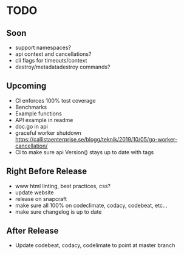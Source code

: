 # TODO

## Soon

- support namespaces?
- api context and cancellations?
- cli flags for timeouts/context
- destroy/metadatadestroy commands?

## Upcoming

- CI enforces 100% test coverage
- Benchmarks
- Example functions
- API example in readme
- doc.go in api
- graceful worker shutdown <https://callistaenterprise.se/blogg/teknik/2019/10/05/go-worker-cancellation/>
- CI to make sure api Version() stays up to date with tags

## Right Before Release

- www html linting, best practices, css?
- update website
- release on snapcraft
- make sure all 100% on codeclimate, codacy, codebeat, etc...
- make sure changelog is up to date

## After Release

- Update codebeat, codacy, codelimate to point at master branch
